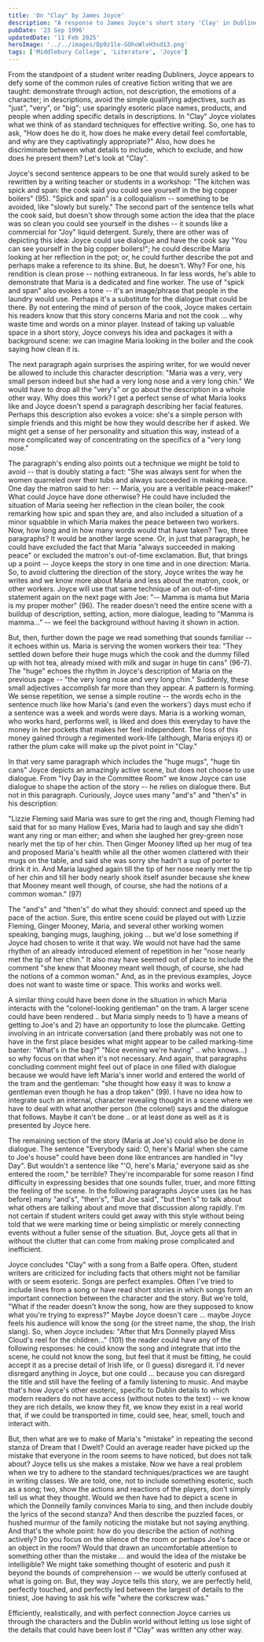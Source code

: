 ```yaml
---
title: 'On "Clay" by James Joyce'
description: "A response to James Joyce's short story 'Clay' in Dubliners."
pubDate: '23 Sep 1996'
updatedDate: '11 Feb 2025'
heroImage: '../../images/Dp9z1le-GOhoWlvH3sd13.png'
tags: ['Middlebury College', 'Literature', 'Joyce']
---
```


From the standpoint of a student writer reading Dubliners, Joyce appears to defy some of the common rules of creative fiction writing that we are taught: demonstrate through action, not description, the emotions of a character; in descriptions, avoid the simple qualifying adjectives, such as "just", "very", or "big"; use sparingly esoteric place names, products, and people when adding specific details in descriptions. In "Clay" Joyce violates what we think of as standard techniques for effective writing. So, one has to ask, "How does he do it, how does he make every detail feel comfortable, and why are they captivatingly appropriate?" Also, how does he discriminate between what details to include, which to exclude, and how does he present them? Let's look at "Clay".

Joyce's second sentence appears to be one that would surely asked to be rewritten by a writing teacher or students in a workshop: "The kitchen was spick and span: the cook said you could see yourself in the big copper boilers" (95). "Spick and span" is a colloquialism -- something to be avoided, like "slowly but surely." The second part of the sentence tells what the cook said, but doesn't show through some action the idea that the place was so clean you could see yourself in the dishes -- it sounds like a commercial for "Joy" liquid detergent. Surely, there are other was of depicting this idea: Joyce could use dialogue and have the cook say "You can see yourself in the big copper boilers!"; he could describe Maria looking at her reflection in the pot; or, he could further describe the pot and perhaps make a reference to its shine. But, he doesn't. Why? For one, his rendition is clean prose -- nothing extraneous. In far less words, he's able to demonstrate that Maria is a dedicated and fine worker. The use of "spick and span" also evokes a tone -- it's an image/phrase that people in the laundry would use. Perhaps it's a substitute for the dialogue that could be there. By not entering the mind of person of the cook, Joyce makes certain his readers know that this story concerns Maria and not the cook ... why waste time and words on a minor player. Instead of taking up valuable space in a short story, Joyce conveys his idea and packages it with a background scene: we can imagine Maria looking in the boiler and the cook saying how clean it is.

The next paragraph again surprises the aspiring writer, for we would never be allowed to include this character description: "Maria was a very, very small person indeed but she had a very long nose and a very long chin." We would have to drop all the "very's" or go about the description in a whole other way. Why does this work? I get a perfect sense of what Maria looks like and Joyce doesn't spend a paragraph describing her facial features. Perhaps this description also evokes a voice: she's a simple person with simple friends and this might be how they would describe her if asked. We might get a sense of her personality and situation this way, instead of a more complicated way of concentrating on the specifics of a "very long nose."

The paragraph's ending also points out a technique we might be told to avoid -- that is doubly stating a fact: "She was always sent for when the women quarreled over their tubs and always succeeded in making peace. One day the matron said to her: -- Maria, you are a veritable peace-maker!" What could Joyce have done otherwise? He could have included the situation of Maria seeing her reflection in the clean boiler, the cook remarking how spic and span they are, and also included a situation of a minor squabble in which Maria makes the peace between two workers. Now, how long and in how many words would that have taken? Two, three paragraphs? It would be another large scene. Or, in just that paragraph, he could have excluded the fact that Maria "always succeeded in making peace" or excluded the matron's out-of-time exclamation. But, that brings up a point -- Joyce keeps the story in one time and in one direction: Maria. So, to avoid cluttering the direction of the story, Joyce writes the way he writes and we know more about Maria and less about the matron, cook, or other workers. Joyce will use that same technique of an out-of-time statement again on the next page with Joe: "-- Mamma is mama but Maria is my proper mother" (96). The reader doesn't need the entire scene with a buildup of description, setting, action, more dialogue, leading to "Mamma is mamma..." -- we feel the background without having it shown in action.

But, then, further down the page we read something that sounds familiar -- it echoes within us. Maria is serving the women workers their tea: "They settled down before their huge mugs which the cook and the dummy filled up with hot tea, already mixed with milk and sugar in huge tin cans" (96-7). The "huge" echoes the rhythm in Joyce's description of Maria on the previous page -- "the very long nose and very long chin." Suddenly, these small adjectives accomplish far more than they appear. A pattern is forming. We sense repetition, we sense a simple routine -- the words echo in the sentence much like how Maria's (and even the workers') days must echo if a sentence was a week and words were days. Maria is a working woman, who works hard, performs well, is liked and does this everyday to have the money in her pockets that makes her feel independent. The loss of this money gained through a regimented work-life (although, Maria enjoys it) or rather the plum cake will make up the pivot point in "Clay."

In that very same paragraph which includes the "huge mugs", "huge tin cans" Joyce depicts an amazingly active scene, but does not choose to use dialogue. From "Ivy Day in the Committee Room" we know Joyce can use dialogue to shape the action of the story -- he relies on dialogue there. But not in this paragraph. Curiously, Joyce uses many "and's" and "then's" in his description:

"Lizzie Fleming said Maria was sure to get the ring and, though Fleming had said that for so many Hallow Eves, Maria had to laugh and say she didn't want any ring or man either; and when she laughed her grey-green nose nearly met the tip of her chin. Then Ginger Mooney lifted up her mug of tea and proposed Maria's health while all the other women clattered with their mugs on the table, and said she was sorry she hadn't a sup of porter to drink it in. And Maria laughed again till the tip of her nose nearly met the tip of her chin and till her body nearly shook itself asunder because she knew that Mooney meant well though, of course, she had the notions of a common woman." (97)

The "and's" and "then's" do what they should: connect and speed up the pace of the action. Sure, this entire scene could be played out with Lizzie Fleming, Ginger Mooney, Maria, and several other working women speaking, banging mugs, laughing, joking ... but we'd lose something if Joyce had chosen to write it that way. We would not have had the same rhythm of an already introduced element of repetition in her "nose nearly met the tip of her chin." It also may have seemed out of place to include the comment "she knew that Mooney meant well though, of course, she had the notions of a common woman." And, as in the previous examples, Joyce does not want to waste time or space. This works and works well.

A similar thing could have been done in the situation in which Maria interacts with the "colonel-looking gentleman" on the tram. A larger scene could have been rendered .. but Maria simply needs to 1) have a means of getting to Joe's and 2) have an opportunity to lose the plumcake. Getting involving in an intricate conversation (and there probably was not one to have in the first place besides what might appear to be called marking-time banter: "What's in the bag?" "Nice evening we're having" .. who knows...) so why focus on that when it's not necessary. And again, that paragraphs concluding comment might feel out of place in one filled with dialogue because we would have left Maria's inner world and entered the world of the tram and the gentleman: "she thought how easy it was to know a gentleman even though he has a drop taken" (99). I have no idea how to integrate such an internal, character revealing thought in a scene where we have to deal with what another person (the colonel) says and the dialogue that follows. Maybe it can't be done .. or at least done as well as it is presented by Joyce here.

The remaining section of the story (Maria at Joe's) could also be done in dialogue. The sentence "Everybody said: O, here's Maria! when she came to Joe's house" could have been done like entrances are handled in "Ivy Day". But wouldn't a sentence like "'O, here's Maria,' everyone said as she entered the room," be terrible? They're incomparable for some reason I find difficulty in expressing besides that one sounds fuller, truer, and more fitting the feeling of the scene. In the following paragraphs Joyce uses (as he has before) many "and's", "then's", "But Joe said", "but then's" to talk about what others are talking about and move that discussion along rapidly. I'm not certain if student writers could get away with this style without being told that we were marking time or being simplistic or merely connecting events without a fuller sense of the situation. But, Joyce gets all that in without the clutter that can come from making prose complicated and inefficient.

Joyce concludes "Clay" with a song from a Balfe opera. Often, student writers are criticized for including facts that others might not be familiar with or seem esoteric. Songs are perfect examples. Often I've tried to include lines from a song or have read short stories in which songs form an important connection between the character and the story. But we're told, "What if the reader doesn't know the song, how are they supposed to know what you're trying to express?" Maybe Joyce doesn't care ... maybe Joyce feels his audience will know the song (or the street name, the shop, the Irish slang). So, when Joyce includes: "After that Mrs Donnelly played Miss Cloud's reel for the children..." (101) the reader could have any of the following responses: he could know the song and integrate that into the scene, he could not know the song, but feel that it must be fitting, he could accept it as a precise detail of Irish life, or (I guess) disregard it. I'd never disregard anything in Joyce, but one could ... because you can disregard the title and still have the feeling of a family listening to music. And maybe that's how Joyce's other esoteric, specific to Dublin details to which modern readers do not have access (without notes to the text) -- we know they are rich details, we know they fit, we know they exist in a real world that, if we could be transported in time, could see, hear, smell, touch and interact with.

But, then what are we to make of Maria's "mistake" in repeating the second stanza of Dream that I Dwelt? Could an average reader have picked up the mistake that everyone in the room seems to have noticed, but does not talk about? Joyce tells us she makes a mistake. Now we have a real problem when we try to adhere to the standard techniques/practices we are taught in writing classes. We are told, one, not to include something esoteric, such as a song; two, show the actions and reactions of the players, don't simply tell us what they thought. Would we then have had to depict a scene in which the Donnelly family convinces Maria to sing, and then include doubly the lyrics of the second stanza? And then describe the puzzled faces, or hushed murmur of the family noticing the mistake but not saying anything. And that's the whole point: how do you describe the action of nothing actively? Do you focus on the silence of the room or perhaps Joe's face or an object in the room? Would that drawn an uncomfortable attention to something other than the mistake ... and would the idea of the mistake be intelligible? We might take something thought of esoteric and push it beyond the bounds of comprehension -- we would be utterly confused at what is going on. But, they way Joyce tells this story, we are perfectly held, perfectly touched, and perfectly led between the largest of details to the tiniest, Joe having to ask his wife "where the corkscrew was."

Efficiently, realistically, and with perfect connection Joyce carries us through the characters and the Dublin world without letting us lose sight of the details that could have been lost if "Clay" was written any other way.
